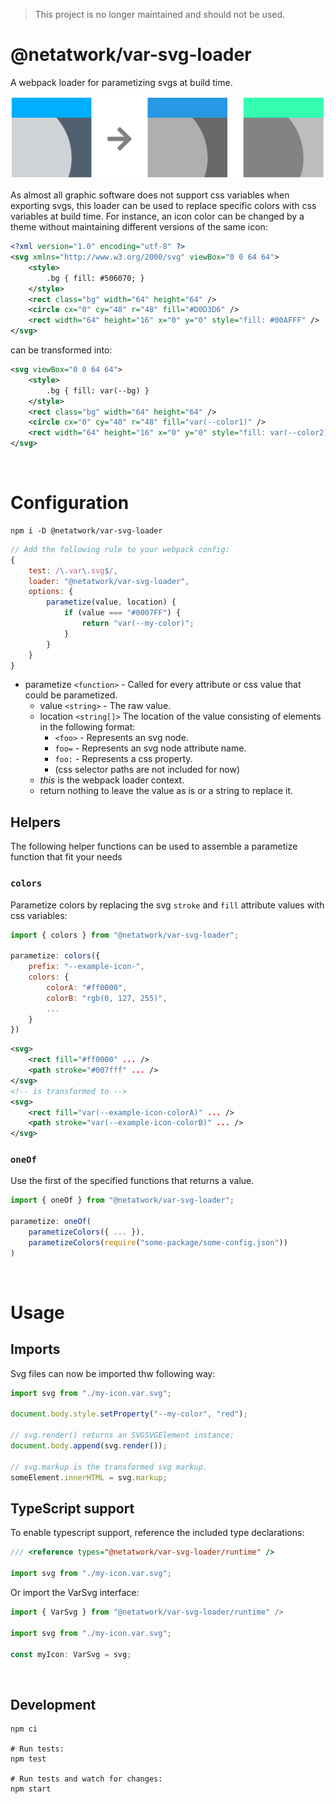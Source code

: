 > This project is no longer maintained and should not be used.

# @netatwork/var-svg-loader
A webpack loader for parametizing svgs at build time.

![example image](example.png)

As almost all graphic software does not support css variables when exporting svgs, this loader can be used to replace specific colors with css variables at build time. For instance, an icon color can be changed by a theme without maintaining different versions of the same icon:
```xml
<?xml version="1.0" encoding="utf-8" ?>
<svg xmlns="http://www.w3.org/2000/svg" viewBox="0 0 64 64">
    <style>
        .bg { fill: #506070; }
    </style>
    <rect class="bg" width="64" height="64" />
    <circle cx="0" cy="48" r="48" fill="#D0D3D6" />
    <rect width="64" height="16" x="0" y="0" style="fill: #00AFFF" />
</svg>
```
can be transformed into:
```xml
<svg viewBox="0 0 64 64">
    <style>
        .bg { fill: var(--bg) }
    </style>
    <rect class="bg" width="64" height="64" />
    <circle cx="0" cy="48" r="48" fill="var(--color1)" />
    <rect width="64" height="16" x="0" y="0" style="fill: var(--color2)" />
</svg>
```

<br>



# Configuration
```shell
npm i -D @netatwork/var-svg-loader
```
```js
// Add the following rule to your webpack config:
{
	test: /\.var\.svg$/,
	loader: "@netatwork/var-svg-loader",
	options: {
		parametize(value, location) {
			if (value === "#0007FF") {
				return "var(--my-color)";
			}
		}
	}
}
```
+ parametize `<function>` - Called for every attribute or css value that could be parametized.
	+ value `<string>` - The raw value.
	+ location `<string[]>` The location of the value consisting of elements in the following format:
		+ `<foo>` - Represents an svg node.
		+ `foo=` - Represents an svg node attribute name.
		+ `foo:` - Represents a css property.
		+  (css selector paths are not included for now)
	+ _this_ is the webpack loader context.
	+ return nothing to leave the value as is or a string to replace it.

## Helpers
The following helper functions can be used to assemble
a parametize function that fit your needs

### `colors`
Parametize colors by replacing the svg `stroke` and `fill` attribute values with css variables:
```js
import { colors } from "@netatwork/var-svg-loader";

parametize: colors({
	prefix: "--example-icon-",
	colors: {
		colorA: "#ff0000",
		colorB: "rgb(0, 127, 255)",
		...
	}
})
```
```xml
<svg>
	<rect fill="#ff0000" ... />
	<path stroke="#007fff" ... />
</svg>
<!-- is transformed to -->
<svg>
	<rect fill="var(--example-icon-colorA)" ... />
	<path stroke="var(--example-icon-colorB)" ... />
</svg>
```

### `oneOf`
Use the first of the specified functions that returns a value.
```js
import { oneOf } from "@netatwork/var-svg-loader";

parametize: oneOf(
	parametizeColors({ ... }),
	parametizeColors(require("some-package/some-config.json"))
)
```



<br>

# Usage

## Imports
Svg files can now be imported thw following way:
```js
import svg from "./my-icon.var.svg";

document.body.style.setProperty("--my-color", "red");

// svg.render() returns an SVGSVGElement instance:
document.body.append(svg.render());

// svg.markup is the transformed svg markup.
someElement.innerHTML = svg.markup;
```

## TypeScript support
To enable typescript support, reference the included type declarations:
```ts
/// <reference types="@netatwork/var-svg-loader/runtime" />

import svg from "./my-icon.var.svg";
```

Or import the VarSvg interface:
```ts
import { VarSvg } from "@netatwork/var-svg-loader/runtime" />

import svg from "./my-icon.var.svg";

const myIcon: VarSvg = svg;
```

<br>



## Development
```shell
npm ci

# Run tests:
npm test

# Run tests and watch for changes:
npm start
```
